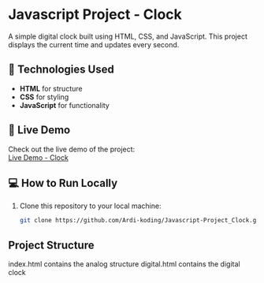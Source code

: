 # Javascript Project - Clock

A simple digital clock built using HTML, CSS, and JavaScript. This project displays the current time and updates every second.

## 🔧 Technologies Used

- **HTML** for structure
- **CSS** for styling
- **JavaScript** for functionality

## 🚀 Live Demo

Check out the live demo of the project:  
[Live Demo - Clock](https://ardi-koding.github.io/Javascript-Project_Clock/)

## 💻 How to Run Locally

1. Clone this repository to your local machine:

   ```bash
   git clone https://github.com/Ardi-koding/Javascript-Project_Clock.git

## Project Structure

index.html contains the analog structure
digital.html contains the digital clock
